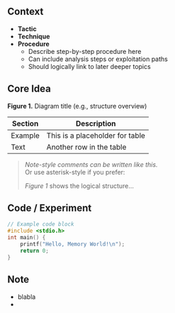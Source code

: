 ## Context
- **Tactic**
- **Technique**
- **Procedure**
	- Describe step-by-step procedure here
	- Can include analysis steps or exploitation paths
	- Should logically link to later deeper topics

## Core Idea

**Figure 1.** Diagram title (e.g., structure overview)

| Section | Description |
|--------|-------------|
| Example | This is a placeholder for table |
| Text    | Another row in the table |

>  _Note-style comments can be written like this._  
> Or use asterisk-style if you prefer:
>  
> *Figure 1* shows the logical structure…


## Code / Experiment

```c
// Example code block
#include <stdio.h>
int main() {
    printf("Hello, Memory World!\n");
    return 0;
}
```

## Note
- blabla
- 



